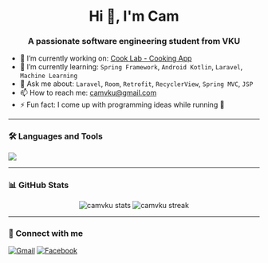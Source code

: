<h1 align="center">Hi 👋, I'm Cam</h1>
<h3 align="center">A passionate software engineering student from VKU</h3>

- 🔭 I’m currently working on: [Cook Lab - Cooking App](https://github.com/camvku/cook-lab)
- 🌱 I’m currently learning: `Spring Framework`, `Android Kotlin`, `Laravel`, `Machine Learning`
- 💬 Ask me about: `Laravel`, `Room`, `Retrofit`, `RecyclerView`, `Spring MVC`, `JSP`
- 📫 How to reach me: camvku@gmail.com
- ⚡ Fun fact: I come up with programming ideas while running 🏃

---

### 🛠️ Languages and Tools
<p>
  <img src="https://skillicons.dev/icons?i=java,kotlin,androidstudio,laravel,spring,html,css,js,mysql,git,vscode" />
</p>

---

### 📊 GitHub Stats
<p align="center">
  <img src="https://github-readme-stats.vercel.app/api?username=camvku&show_icons=true&theme=radical" alt="camvku stats" />
  <img src="https://github-readme-streak-stats.herokuapp.com/?user=camvku&theme=radical" alt="camvku streak" />
</p>

---

### 🔗 Connect with me
[![Gmail](https://img.shields.io/badge/Gmail-c14438?style=for-the-badge&logo=gmail&logoColor=white)](mailto:camvku@gmail.com)
[![Facebook](https://img.shields.io/badge/Facebook-1877F2?style=for-the-badge&logo=facebook&logoColor=white)](https://facebook.com/your_fb)

